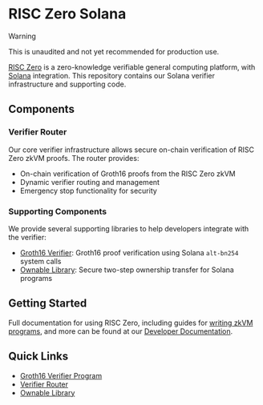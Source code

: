 # RISC Zero Solana

> [!WARNING]
> This is unaudited and not yet recommended for production use.

[RISC Zero] is a zero-knowledge verifiable general computing platform, with [Solana] integration.
This repository contains our Solana verifier infrastructure and supporting code.

## Components

### Verifier Router

Our core verifier infrastructure allows secure on-chain verification of RISC Zero zkVM proofs. The router provides:

- On-chain verification of Groth16 proofs from the RISC Zero zkVM
- Dynamic verifier routing and management
- Emergency stop functionality for security

### Supporting Components

We provide several supporting libraries to help developers integrate with the verifier:

- [Groth16 Verifier][verifier]: Groth16 proof verification using Solana `alt-bn254` system calls
- [Ownable Library][ownable]: Secure two-step ownership transfer for Solana programs

## Getting Started

Full documentation for using RISC Zero, including guides for [writing zkVM programs][risc0-quickstart], and more can be found at our [Developer Documentation].

## Quick Links

- [Groth16 Verifier Program][verifier]
- [Verifier Router][router]
- [Ownable Library][ownable]

[RISC Zero]: https://github.com/risc0/risc0
[Solana]: https://solana.com
[router]: ./solana-verifier
[ownable]: ./solana-ownable
[verifier]: ./solana-verifier/programs/groth_16_verifier
[risc0-quickstart]: https://dev.risczero.com/api/zkvm/quickstart
[Developer Documentation]: https://dev.risczero.com
